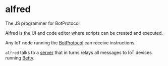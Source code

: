 # alfred

The JS programmer for BotProtocol

Alfred is the UI and code editor where scripts can be created and executed.

Any IoT node running the [BotProtocol](https://github.com/homebots/bot-protocol) can receive instructions.

`alfred` talks to a [server](ws://hub.homebots.io/) that in turns relays all messages to 
IoT devices running [Betty](https://github.com/homebots/betty).
